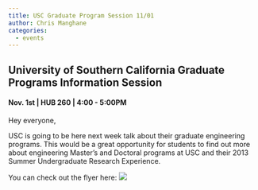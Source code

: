 ```yaml
---
title: USC Graduate Program Session 11/01
author: Chris Manghane
categories:
  - events
---
```


## University of Southern California Graduate Programs Information Session
#### Nov. 1st | HUB 260 | 4:00 - 5:00PM

Hey everyone,

USC is going to be here next week talk about their graduate engineering programs. This would be a great opportunity for students to find out more about engineering Master’s and Doctoral programs at USC and their 2013 Summer Undergraduate Research Experience.

You can check out the flyer here:
<img src="http://i.imgur.com/Rnyws.png" />
